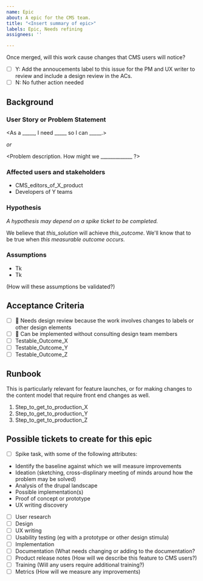 ```yaml
---
name: Epic
about: A epic for the CMS team.
title: "<Insert summary of epic>"
labels: Epic, Needs refining
assignees: ''

---
```


Once merged, will this work cause changes that CMS users will notice?
  - [ ] Y: Add the annoucements label to this issue for the PM and UX writer to review and include a design review in the ACs.
  - [ ] N: No futher action needed

## Background

### User Story or Problem Statement

<As a _____, I need _____ so I can _____.>

_or_

<Problem description. How might we _____________ ?>


### Affected users and stakeholders

* CMS_editors_of_X_product
* Developers of Y teams

<link to any existing research or data supporting this>


### Hypothesis

_A hypothesis may depend on a spike ticket to be completed._

We believe that _this_solution_ will achieve _this_outcome_. We'll know that to be true when _this measurable outcome occurs._

### Assumptions
* Tk
* Tk

(How will these assumptions be validated?)

## Acceptance Criteria
- [ ] 👀 Needs design review because the work involves changes to labels or other design elements
- [ ] 🙈 Can be implemented without consulting design team members
- [ ] Testable_Outcome_X
- [ ] Testable_Outcome_Y
- [ ] Testable_Outcome_Z

## Runbook  
This is particularly relevant for feature launches, or for making changes to the content model that require front end changes as well.
1. Step_to_get_to_production_X  
1. Step_to_get_to_production_Y
1. Step_to_get_to_production_Z


## Possible tickets to create for this epic

- [ ] Spike task, with some of the following attributes:
* Identify the baseline against which we will measure improvements
* Ideation (sketching, cross-displinary meeting of minds around how the problem may be solved)
* Analysis of the drupal landscape
* Possible implementation(s)
* Proof of concept or prototype
* UX writing discovery

- [ ] User research
- [ ] Design
- [ ] UX writing
- [ ] Usability testing (eg with a prototype or other design stimula)
- [ ] Implementation
- [ ] Documentation (What needs changing or adding to the documentation?
- [ ] Product release notes (How will we describe this feature to CMS users?)
- [ ] Training (Will any users require additional training?)
- [ ] Metrics (How will we measure any improvements)
